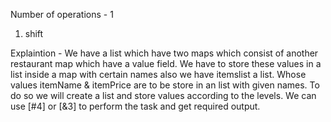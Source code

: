 Number of operations - 1
1. shift

Explaintion -
We have a list which have two maps which consist of another restaurant map which have a value field.
We have to store these values in a list inside a map with certain names also we have itemslist a list.
Whose values itemName & itemPrice are to be store in an list with given names.
To do so we will create a list and store values according to the levels.
We can use [#4] or [&3] to perform the task and get required output.